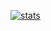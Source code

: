 [![stats](https://github-readme-stats.vercel.app/api?username=masterZSH&show_icons=true&theme=gruvbox)]()
